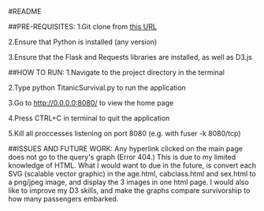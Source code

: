 #README

##PRE-REQUISITES:
1.Git clone from [this URL](https://github.com/SteffiBaumgart/Other.git)

2.Ensure that Python is installed (any version)

3.Ensure that the Flask and Requests libraries are installed, as well as D3.js


##HOW TO RUN:
1.Navigate to the project directory in the terminal

2.Type python TitanicSurvival.py to run the application

3.Go to http://0.0.0.0:8080/ to view the home page

4.Press CTRL+C in terminal to quit the application

5.Kill all proccesses listening on port 8080 (e.g. with fuser -k 8080/tcp) 


##ISSUES AND FUTURE WORK:
Any hyperlink clicked on the main page does not go to the query's graph (Error 404.) This is due to my limited knowledge of HTML. What I would want to due in the future, is convert each SVG (scalable vector graphic) in the age.html, cabclass.html and sex.html to a png/jpeg image, and display the 3 images in one html page. I would also like to improve my D3 skills, and make the graphs compare survivorship to how many passengers embarked. 
